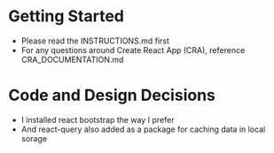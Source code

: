 # Getting Started

- Please read the INSTRUCTIONS.md first
- For any questions around Create React App (CRA), reference
  CRA_DOCUMENTATION.md

# Code and Design Decisions

<!-- Please document your code & design decisions here. -->

- I installed react bootstrap the way I prefer
- And react-query also added as a package for caching data in local sorage
